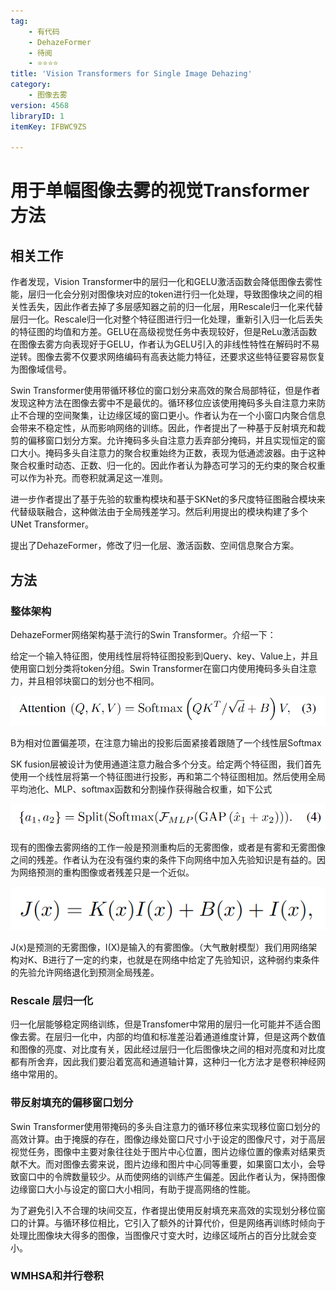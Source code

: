 ```yaml
---
tag:
    - 有代码
    - DehazeFormer
    - 待阅
    - ⭐⭐⭐⭐
title: 'Vision Transformers for Single Image Dehazing'
category:
    - 图像去雾
version: 4568
libraryID: 1
itemKey: IFBWC9ZS

---
```

# 用于单幅图像去雾的视觉Transformer方法

## 相关工作

作者发现，Vision Transformer中的层归一化和GELU激活函数会降低图像去雾性能，层归一化会分别对图像块对应的token进行归一化处理，导致图像块之间的相关性丢失，因此作者去掉了多层感知器之前的归一化层，用Rescale归一化来代替层归一化。Rescale归一化对整个特征图进行归一化处理，重新引入归一化后丢失的特征图的均值和方差。GELU在高级视觉任务中表现较好，但是ReLu激活函数在图像去雾方向表现好于GELU，作者认为GELU引入的非线性特性在解码时不易逆转。图像去雾不仅要求网络编码有高表达能力特征，还要求这些特征要容易恢复为图像域信号。

Swin Transformer使用带循环移位的窗口划分来高效的聚合局部特征，但是作者发现这种方法在图像去雾中不是最优的。循环移位应该使用掩码多头自注意力来防止不合理的空间聚集，让边缘区域的窗口更小。作者认为在一个小窗口内聚合信息会带来不稳定性，从而影响网络的训练。因此，作者提出了一种基于反射填充和裁剪的偏移窗口划分方案。允许掩码多头自注意力丢弃部分掩码，并且实现恒定的窗口大小。掩码多头自注意力的聚合权重始终为正数，表现为低通滤波器。由于这种聚合权重时动态、正数、归一化的。因此作者认为静态可学习的无约束的聚合权重可以作为补充。而卷积就满足这一准则。

进一步作者提出了基于先验的软重构模块和基于SKNet的多尺度特征图融合模块来代替级联融合，这种做法由于全局残差学习。然后利用提出的模块构建了多个UNet Transformer。

提出了DehazeFormer，修改了归一化层、激活函数、空间信息聚合方案。

## 方法

### 整体架构

DehazeFormer网络架构基于流行的Swin Transformer。介绍一下：

给定一个输入特征图，使用线性层将特征图投影到Query、key、Value上，并且使用窗口划分类将token分组。Swin Transformer在窗口内使用掩码多头自注意力，并且相邻块窗口的划分也不相同。

![\<img alt="" data-attachment-key="E4TMXQ3S" src="attachments/E4TMXQ3S.png" ztype="zimage">](attachments/E4TMXQ3S.png)

B为相对位置偏差项，在注意力输出的投影后面紧接着跟随了一个线性层Softmax

SK fusion层被设计为使用通道注意力融合多个分支。给定两个特征图，我们首先使用一个线性层将第一个特征图进行投影，再和第二个特征图相加。然后使用全局平均池化、MLP、softmax函数和分割操作获得融合权重，如下公式

![\<img alt="" data-attachment-key="LJF2I3NY" src="attachments/LJF2I3NY.png" ztype="zimage">](attachments/LJF2I3NY.png)

现有的图像去雾网络的工作一般是预测重构后的无雾图像，或者是有雾和无雾图像之间的残差。作者认为在没有强约束的条件下向网络中加入先验知识是有益的。因为网络预测的重构图像或者残差只是一个近似。

![\<img alt="" data-attachment-key="PBZMJDNR" src="attachments/PBZMJDNR.png" ztype="zimage">](attachments/PBZMJDNR.png)

J(x)是预测的无雾图像，I(X)是输入的有雾图像。（大气散射模型）我们用网络架构对K、B进行了一定的约束，也就是在网络中给定了先验知识，这种弱约束条件的先验允许网络退化到预测全局残差。

### Rescale 层归一化

归一化层能够稳定网络训练，但是Transfomer中常用的层归一化可能并不适合图像去雾。在层归一化中，内部的均值和标准差沿着通道维度计算，但是这两个数值和图像的亮度、对比度有关，因此经过层归一化后图像块之间的相对亮度和对比度都有所舍弃，因此我们要沿着宽高和通道轴计算，这种归一化方法才是卷积神经网络中常用的。

### 带反射填充的偏移窗口划分

Swin Transformer使用带掩码的多头自注意力的循环移位来实现移位窗口划分的高效计算。由于掩膜的存在，图像边缘处窗口尺寸小于设定的图像尺寸，对于高层视觉任务，图像中主要对象往往处于图片中心位置，图片边缘位置的像素对结果贡献不大。而对图像去雾来说，图片边缘和图片中心同等重要，如果窗口太小，会导致窗口中的令牌数量较少。从而使网络的训练产生偏差。因此作者认为，保持图像边缘窗口大小与设定的窗口大小相同，有助于提高网络的性能。

为了避免引入不合理的块间交互，作者提出使用反射填充来高效的实现划分移位窗口的计算。与循环移位相比，它引入了额外的计算代价，但是网络再训练时倾向于处理比图像块大得多的图像，当图像尺寸变大时，边缘区域所占的百分比就会变小。

### WMHSA和并行卷积
